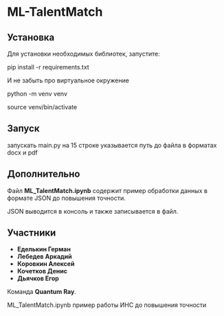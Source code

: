 # ML-TalentMatch

## Установка

Для установки необходимых библиотек, запустите:

pip install -r requirements.txt

И не забыть про виртуальное окружение

python -m venv venv

source venv/bin/activate

## Запуск

запускать main.py
на 15 строке указывается путь до файла в форматах docx и pdf

## Дополнительно

Файл **ML_TalentMatch.ipynb** содержит пример обработки данных в формате JSON до повышения точности.

JSON выводится в консоль и также записывается в файл.

## Участники

- **Еделькин Герман**
- **Лебедев Аркадий**
- **Коровкин Алексей**
- **Кочетков Денис**
- **Дьячков Егор**

Команда **Quantum Ray**.





ML_TalentMatch.ipynb пример работы ИНС до повышения точности


